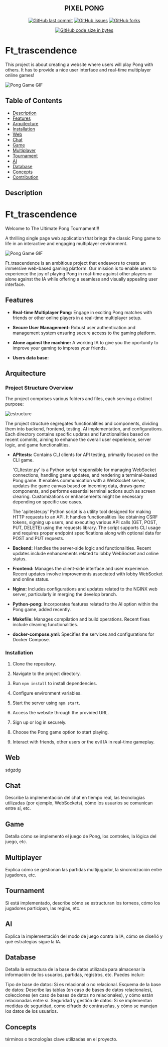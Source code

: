<div align="center">

## PIXEL PONG


[![GitHub last commit](https://img.shields.io/github/last-commit/andresmejiaro/transcend?color=blue&label=Last%20commit&logo=git&maxAge=3600)](https://github.com/andresmejiaro/transcend/commits)
[![GitHub issues](https://img.shields.io/github/issues/andresmejiaro/transcend?label=Issues&color=blue&maxAge=3600)](https://github.com/andresmejiaro/transcend/issues)
[![GitHub forks](https://img.shields.io/github/forks/andresmejiaro/transcend?label=Forks&color=blue&maxAge=3600)](https://github.com/andresmejiaro/transcend/network)

[![GitHub code size in bytes](https://img.shields.io/github/languages/code-size/andresmejiaro/transcend?label=Code%20size&maxAge=3600)](https://github.com/andresmejiaro/transcend)

</div>


# Ft_trascendence

This project is about creating a website where users will play Pong with others. It has to provide a nice
user interface and real-time multiplayer online games!

![Pong Game GIF](https://media.giphy.com/media/l46CAEUwLewax0LTy/giphy.gif)

## Table of Contents

- [Description](#description)
- [Features](#features)
- [Arquitecture](#arquitecture)
- [Installation](#installation)
- [Web](#web)
- [Chat](#chat)
- [Game](#game)
- [Multiplayer](#multiplayer)
- [Tournament](#tournament)	
- [AI](#ai)
- [Database](#database)
- [Concepts](#concepts)
- [Contribution](#contribution)

## Description

# Ft_trascendence

Welcome to The Ultimate Pong Tournament!!!

A thrilling single page web application that brings the classic Pong game to life in an interactive and engaging multiplayer environment.

![Pong Game GIF](https://potduggans.com/wp-content/uploads/2019/02/PING-PONG-GIF.gif)

Ft_trascendence is an ambitious project that endeavors to create an immersive web-based gaming platform. Our mission is to enable users to experience the joy of playing Pong in real-time against other players or alone against the IA while offering a seamless and visually appealing user interface.

## Features

- **Real-time Multiplayer Pong:** Engage in exciting Pong matches with friends or other online players in a real-time multiplayer setup.
  
- **Secure User Management:** Robust user authentication and management system ensuring secure access to the gaming platform.

- **Alone against the machine:** A working IA to  give you the oportunity to improve your gaming to impress your friends.

- **Users data base:** 

## Arquitecture

### Project Structure Overview

The project comprises various folders and files, each serving a distinct purpose:

![estructure]()


The project structure segregates functionalities and components, dividing them into backend, frontend, testing, AI implementation, and configurations. Each directory contains specific updates and functionalities based on recent commits, aiming to enhance the overall user experience, server logic, and game functionalities.

- **APItests:** Contains CLI clients for API testing, primarily focused on the CLI game.

  'CLItester.py' is a Python script responsible for managing WebSocket connections, handling game updates, and rendering a terminal-based Pong game. It enables communication with a WebSocket server, updates the game canvas based on incoming data, draws game components, and performs essential terminal actions such as screen clearing. Customizations or enhancements might be necessary depending on specific use cases.

  The 'apitester.py' Python script is a utility tool designed for making HTTP requests to an API. It handles functionalities like obtaining CSRF tokens, signing up users, and executing various API calls (GET, POST, PUT, DELETE) using the requests library. The script supports CLI usage and requires proper endpoint specifications along with optional data for POST and PUT requests.

- **Backend:** Handles the server-side logic and functionalities. Recent updates include enhancements related to lobby WebSocket and online status.

- **Frontend:** Manages the client-side interface and user experience. Recent updates involve improvements associated with lobby WebSocket and online status.

- **Nginx:** Includes configurations and updates related to the NGINX web server, particularly in merging the develop branch.

- **Python-pong:** Incorporates features related to the AI option within the Pong game, added recently.

- **Makefile:** Manages compilation and build operations. Recent fixes include cleaning functionalities.

- **docker-compose.yml:** Specifies the services and configurations for Docker Compose.

### Installation
1. Clone the repository.
2. Navigate to the project directory.
3. Run `npm install` to install dependencies.
4. Configure environment variables.
5. Start the server using `npm start`.

1. Access the website through the provided URL.
2. Sign up or log in securely.
3. Choose the Pong game option to start playing.
4. Interact with friends, other users or the evil IA in real-time gameplay.

## Web
sdgzdg

## Chat
Describe la implementación del chat en tiempo real, las tecnologías utilizadas (por ejemplo, WebSockets), cómo los usuarios se comunican entre sí, etc.

## Game
Detalla cómo se implementó el juego de Pong, los controles, la lógica del juego, etc.

## Multiplayer
Explica cómo se gestionan las partidas multijugador, la sincronización entre jugadores, etc.

## Tournament
Si está implementado, describe cómo se estructuran los torneos, cómo los jugadores participan, las reglas, etc.

## AI
Explica la implementación del modo de juego contra la IA, cómo se diseñó y qué estrategias sigue la IA.

## Database
Detalla la estructura de la base de datos utilizada para almacenar la información de los usuarios, partidas, registros, etc. Puedes incluir:

Tipo de base de datos: Si es relacional o no relacional.
Esquema de la base de datos: Describe las tablas (en caso de bases de datos relacionales), colecciones (en caso de bases de datos no relacionales), y cómo están relacionadas entre sí.
Seguridad y gestión de datos: Si se implementan medidas de seguridad, como cifrado de contraseñas, y cómo se manejan los datos de los usuarios.

## Concepts
términos o tecnologías clave utilizadas en el proyecto.
